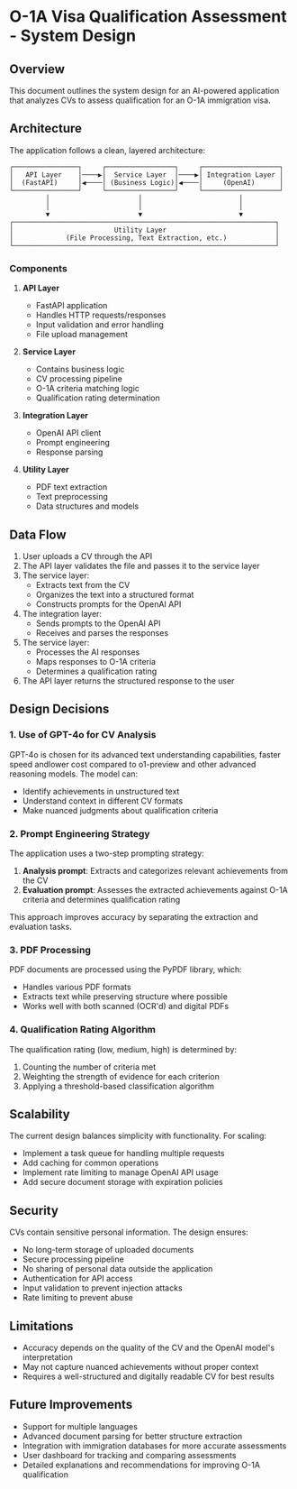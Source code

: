 # O-1A Visa Qualification Assessment - System Design

## Overview

This document outlines the system design for an AI-powered application that analyzes CVs to assess qualification for an O-1A immigration visa.

## Architecture

The application follows a clean, layered architecture:

```
┌────────────────┐     ┌─────────────────┐     ┌───────────────────┐
│   API Layer    │────▶│  Service Layer  │────▶│ Integration Layer │
│  (FastAPI)     │◀────│ (Business Logic)│◀────│     (OpenAI)      │
└────────────────┘     └─────────────────┘     └───────────────────┘
         │                      │                        │
         │                      │                        │
         ▼                      ▼                        ▼
┌─────────────────────────────────────────────────────────────────┐
│                         Utility Layer                           │
│             (File Processing, Text Extraction, etc.)            │
└─────────────────────────────────────────────────────────────────┘
```

### Components

1. **API Layer**
   - FastAPI application
   - Handles HTTP requests/responses
   - Input validation and error handling
   - File upload management

2. **Service Layer**
   - Contains business logic
   - CV processing pipeline
   - O-1A criteria matching logic
   - Qualification rating determination

3. **Integration Layer**
   - OpenAI API client
   - Prompt engineering
   - Response parsing

4. **Utility Layer**
   - PDF text extraction
   - Text preprocessing
   - Data structures and models

## Data Flow

1. User uploads a CV through the API
2. The API layer validates the file and passes it to the service layer
3. The service layer:
   - Extracts text from the CV
   - Organizes the text into a structured format
   - Constructs prompts for the OpenAI API
4. The integration layer:
   - Sends prompts to the OpenAI API
   - Receives and parses the responses
5. The service layer:
   - Processes the AI responses
   - Maps responses to O-1A criteria
   - Determines a qualification rating
6. The API layer returns the structured response to the user

## Design Decisions

### 1. Use of GPT-4o for CV Analysis

GPT-4o is chosen for its advanced text understanding capabilities, faster speed andlower cost compared to o1-preview and other advanced reasoning models. The model can:
- Identify achievements in unstructured text
- Understand context in different CV formats
- Make nuanced judgments about qualification criteria

### 2. Prompt Engineering Strategy

The application uses a two-step prompting strategy:
1. **Analysis prompt**: Extracts and categorizes relevant achievements from the CV
2. **Evaluation prompt**: Assesses the extracted achievements against O-1A criteria and determines qualification rating

This approach improves accuracy by separating the extraction and evaluation tasks.

### 3. PDF Processing

PDF documents are processed using the PyPDF library, which:
- Handles various PDF formats
- Extracts text while preserving structure where possible
- Works well with both scanned (OCR'd) and digital PDFs

### 4. Qualification Rating Algorithm

The qualification rating (low, medium, high) is determined by:
1. Counting the number of criteria met
2. Weighting the strength of evidence for each criterion
3. Applying a threshold-based classification algorithm

## Scalability

The current design balances simplicity with functionality. For scaling:

- Implement a task queue for handling multiple requests
- Add caching for common operations
- Implement rate limiting to manage OpenAI API usage
- Add secure document storage with expiration policies

## Security

CVs contain sensitive personal information. The design ensures:
  - No long-term storage of uploaded documents
  - Secure processing pipeline
  - No sharing of personal data outside the application
  - Authentication for API access
  - Input validation to prevent injection attacks
  - Rate limiting to prevent abuse

## Limitations

- Accuracy depends on the quality of the CV and the OpenAI model's interpretation
- May not capture nuanced achievements without proper context
- Requires a well-structured and digitally readable CV for best results

## Future Improvements

- Support for multiple languages
- Advanced document parsing for better structure extraction
- Integration with immigration databases for more accurate assessments
- User dashboard for tracking and comparing assessments
- Detailed explanations and recommendations for improving O-1A qualification 